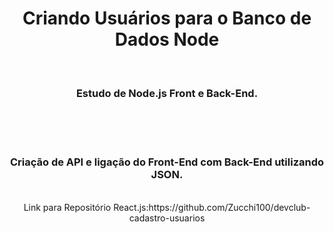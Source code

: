 <h1 align="center">
  Criando Usuários para o Banco de Dados Node</h1>
<br>
<h3 align="center">Estudo de Node.js Front e Back-End.</h3>
<br>
<br>

<div align="center">
  <img width="" src=""/>
</div>
<br>
<h3 align="center">Criação de API e ligação do Front-End com Back-End utilizando JSON.</h3>
<br>

<div align="center"> 
Link para Repositório React.js:https://github.com/Zucchi100/devclub-cadastro-usuarios
